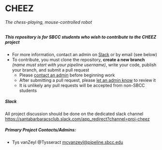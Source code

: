 # CHEEZ
###### The chess-playing, mouse-controlled robot

##### This repository is for SBCC students who wish to contribute to the CHEEZ project
- For more information, contact an admin on [Slack](README.md#slack) or by email (see below)
- To contribute, you must clone the repository, **create a new branch** *(name must start with your pipeline username)*, write your code, publish your branch, and submit a pull request
  - Please [contact an admin](README.md#slack) before beginning work
  - After submitting a pull request, please [let an admin know](README.md#slack) to review it
  - It is unlikely any pull requests will be accepted from non-SBCC students

##### Slack
All project discussion should be done on the dedicated slack channel
<https://santabarbaracsclub.slack.com/app_redirect?channel=proj-cheez>

##### Primary Project Contacts/Admins:
- Tys vanZeyl @Tysseract <mcvanzeyl@pipeline.sbcc.edu>
